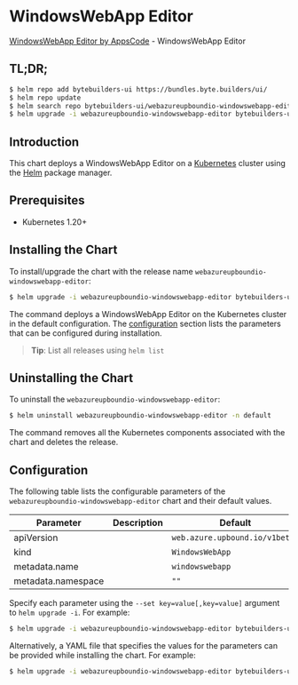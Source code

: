 # WindowsWebApp Editor

[WindowsWebApp Editor by AppsCode](https://byte.builders) - WindowsWebApp Editor

## TL;DR;

```bash
$ helm repo add bytebuilders-ui https://bundles.byte.builders/ui/
$ helm repo update
$ helm search repo bytebuilders-ui/webazureupboundio-windowswebapp-editor --version=v0.4.18
$ helm upgrade -i webazureupboundio-windowswebapp-editor bytebuilders-ui/webazureupboundio-windowswebapp-editor -n default --create-namespace --version=v0.4.18
```

## Introduction

This chart deploys a WindowsWebApp Editor on a [Kubernetes](http://kubernetes.io) cluster using the [Helm](https://helm.sh) package manager.

## Prerequisites

- Kubernetes 1.20+

## Installing the Chart

To install/upgrade the chart with the release name `webazureupboundio-windowswebapp-editor`:

```bash
$ helm upgrade -i webazureupboundio-windowswebapp-editor bytebuilders-ui/webazureupboundio-windowswebapp-editor -n default --create-namespace --version=v0.4.18
```

The command deploys a WindowsWebApp Editor on the Kubernetes cluster in the default configuration. The [configuration](#configuration) section lists the parameters that can be configured during installation.

> **Tip**: List all releases using `helm list`

## Uninstalling the Chart

To uninstall the `webazureupboundio-windowswebapp-editor`:

```bash
$ helm uninstall webazureupboundio-windowswebapp-editor -n default
```

The command removes all the Kubernetes components associated with the chart and deletes the release.

## Configuration

The following table lists the configurable parameters of the `webazureupboundio-windowswebapp-editor` chart and their default values.

|     Parameter      | Description |                  Default                  |
|--------------------|-------------|-------------------------------------------|
| apiVersion         |             | <code>web.azure.upbound.io/v1beta1</code> |
| kind               |             | <code>WindowsWebApp</code>                |
| metadata.name      |             | <code>windowswebapp</code>                |
| metadata.namespace |             | <code>""</code>                           |


Specify each parameter using the `--set key=value[,key=value]` argument to `helm upgrade -i`. For example:

```bash
$ helm upgrade -i webazureupboundio-windowswebapp-editor bytebuilders-ui/webazureupboundio-windowswebapp-editor -n default --create-namespace --version=v0.4.18 --set apiVersion=web.azure.upbound.io/v1beta1
```

Alternatively, a YAML file that specifies the values for the parameters can be provided while
installing the chart. For example:

```bash
$ helm upgrade -i webazureupboundio-windowswebapp-editor bytebuilders-ui/webazureupboundio-windowswebapp-editor -n default --create-namespace --version=v0.4.18 --values values.yaml
```
